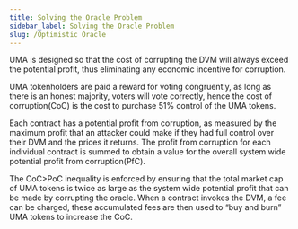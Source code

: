 ```yaml
---
title: Solving the Oracle Problem
sidebar_label: Solving the Oracle Problem
slug: /Optimistic Oracle 
---
```


UMA is designed so that the cost of corrupting the DVM will always exceed the potential profit, thus eliminating any economic incentive for corruption.  

UMA tokenholders are paid a reward for voting congruently, as long as there is an honest majority, voters will vote correctly, hence the cost of corruption(CoC) is the cost to purchase 51% control of the UMA tokens.

Each contract has a potential profit from corruption, as measured by the maximum profit that an attacker could make if they had full control over their DVM and the prices it returns.   The profit from corruption for each individual contract is summed to obtain a value for the overall system wide potential profit from corruption(PfC).

The CoC>PoC inequality is enforced by ensuring that the total market cap of UMA tokens is twice as large as the system wide potential profit that can be made by corrupting the oracle. When a contract invokes the DVM, a fee can be charged, these accumulated fees are then used to “buy and burn” UMA tokens to increase the CoC.
